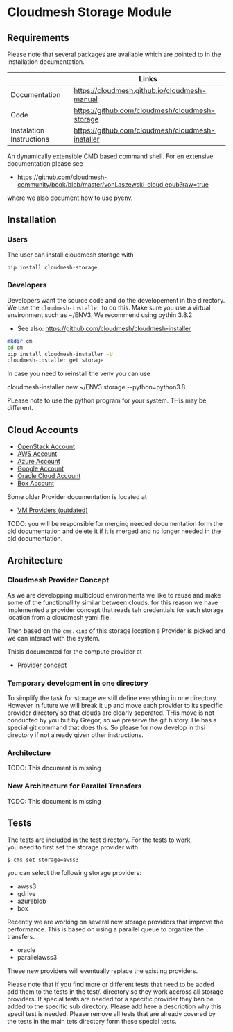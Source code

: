 # Cloudmesh Storage Module


## Requirements

Please note that several packages are available which are pointed to
in the installation documentation.

|  | Links |
|---------------|-------|
| Documentation | <https://cloudmesh.github.io/cloudmesh-manual> |
| Code | <https://github.com/cloudmesh/cloudmesh-storage> |
| Instalation Instructions | <https://github.com/cloudmesh/cloudmesh-installer> |

An dynamically extensible CMD based command shell. For en extensive
documentation please see

* <https://github.com/cloudmesh-community/book/blob/master/vonLaszewski-cloud.epub?raw=true>

where we also document how to use pyenv.


## Installation

### Users

The user can install cloudmesh storage with

```bash
pip install cloudmesh-storage
```

### Developers

Developers want the source code and do the developement in the
directory. We use the `cloudmesh-installer` to do this. Make sure you
use a virtual environment such as ~/ENV3. We recommend using pythin
3.8.2

* See also: <https://github.com/cloudmesh/cloudmesh-installer>

```bash
mkdir cm
cd cm
pip install cloudmesh-installer -U
cloudmesh-installer get storage
```

In case you need to reinstall the venv you can use

cloudmesh-installer new ~/ENV3 storage --python=python3.8

PLease note to use the python program for your system. THis may be
different.

## Cloud Accounts

* [OpenStack Account](https://cloudmesh.github.io/cloudmesh-manual/accounts/openstack.html)
* [AWS Account](https://cloudmesh.github.io/cloudmesh-manual/accounts/aws.html)
* [Azure Account](https://cloudmesh.github.io/cloudmesh-manual/accounts/azure.html)
* [Google Account](https://cloudmesh.github.io/cloudmesh-manual/accounts/google/account.html)
* [Oracle Cloud Account](https://cloudmesh.github.io/cloudmesh-manual/accounts/oracle/account.html)
* [Box Account](https://cloudmesh.github.io/cloudmesh-manual/accounts/box.html)

Some older Provider documentation is located at

* [VM Providers (outdated)](https://cloudmesh.github.io/cloudmesh-manual/accounts/accountcreation-old.html)

TODO: you will be responsible for merging needed documentation form the
old documentation and delete it if it is merged and no longer needed in
the old documentation.

## Architecture

### Cloudmesh Provider Concept

As we are developping multicloud environments we like to reuse and make
some of the functionallity similar between clouds. for this reason we
have implemented a provider concept that reads teh credentials for each
storage location from a cloudmesh yaml file.

Then based on the `cms.kind` of this storage location a Provider is
picked and we can interact with the system.

Thisis documented for the compute provider at

* [Provider concept](https://cloudmesh.github.io/cloudmesh-manual/concepts/providers.html)

### Temporary development in one directory

To simplify the task for storage we still define everything in one
directory. However in future we will break it up and move each provider
to its specific provider directory so that clouds are clearly seperated.
THis move is not conducted by you but by Gregor, so we preserve the git
history. He has a special git command that does this. So please for now
develop in thsi directory if not already given other instructions.

### Architecture

TODO: This document is missing

### New Architecture for Parallel Transfers

TODO: This document is missing


## Tests

The tests are included in the test directory. For the tests to work,  
you need to first set the storage provider with

```
$ cms set storage=awss3
```

you can select the following storage providers:

* awss3
* gdrive
* azureblob
* box

Recently we are working on several new storage providors that improve
the performance. This is based on using a parallel queue to organize the
transfers.

* oracle
* parallelawss3

These new providers will eventually replace the existing providers.

Please note that if you find more or different tests that need to be
added add them to the tests in the test/.  directory so they work
accross all storage providers. If special tests are needed for a
specific provider they ban be added to the specific sub directory.
Please add here a description why this specil test is needed. Please
remove all tests that are already covered by the tests in the main tets
directory form these special tests.
